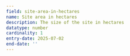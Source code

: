 ```yaml
---
field: site-area-in-hectares
name: Site area in hectares
description: The size of the site in hectares
datatype: number
cardinality: 1
entry-date: 2025-07-02
end-date: ''
---
```

